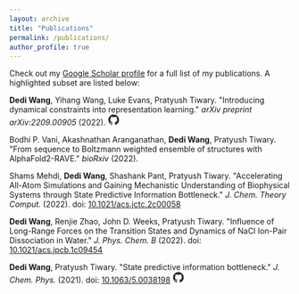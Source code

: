 ```yaml
---
layout: archive
title: "Publications"
permalink: /publications/
author_profile: true
---
```


Check out my [Google Scholar profile](https://scholar.google.com/citations?user=kh2hYhcAAAAJ&hl) for a full list of my publications. A highlighted subset are listed below:

**Dedi Wang**, Yihang Wang, Luke Evans, Pratyush Tiwary. "Introducing dynamical constraints into representation learning." _arXiv preprint arXiv:2209.00905_ (2022). [<img src="/images/github-mark.png" width="20" height="20">](https://github.com/tiwarylab/DynamicsAE)

Bodhi P. Vani, Akashnathan Aranganathan, **Dedi Wang**, Pratyush Tiwary. "From sequence to Boltzmann weighted ensemble of structures with AlphaFold2-RAVE." _bioRxiv_ (2022).

Shams Mehdi, **Dedi Wang**, Shashank Pant, Pratyush Tiwary. "Accelerating All-Atom Simulations and Gaining Mechanistic Understanding of Biophysical Systems through State Predictive Information Bottleneck." _J. Chem. Theory Comput._ (2022). doi: [10.1021/acs.jctc.2c00058](https://doi.org/10.1021/acs.jctc.2c00058)

**Dedi Wang**, Renjie Zhao, John D. Weeks, Pratyush Tiwary. "Influence of Long-Range Forces on the Transition States and Dynamics of NaCl Ion-Pair Dissociation in Water." _J. Phys. Chem. B_ (2022). doi: [10.1021/acs.jpcb.1c09454](https://doi.org/10.1021/acs.jpcb.1c09454)

**Dedi Wang**, Pratyush Tiwary. "State predictive information bottleneck." _J. Chem. Phys._ (2021). doi: [10.1063/5.0038198](https://doi.org/10.1063/5.0038198) [<img src="/images/github-mark.png" width="20" height="20">](https://github.com/tiwarylab/State-Predictive-Information-Bottleneck)

